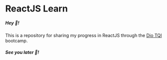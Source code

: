 # ReactJS Learn

##### Hey :wave:!

This is a repository for sharing my progress in ReactJS through the [Dio TQI](https://web.dio.me/track/tqi-fullstack-developer) bootcamp.

##### See you later :wave:!
